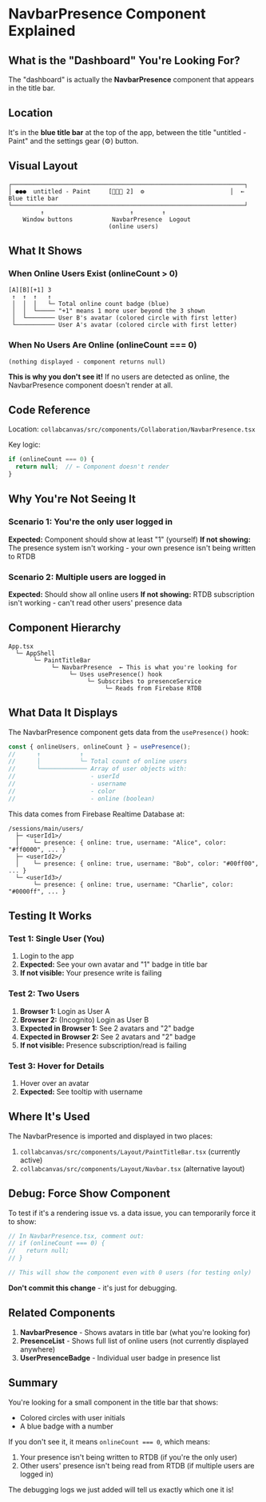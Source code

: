 # NavbarPresence Component Explained

## What is the "Dashboard" You're Looking For?

The "dashboard" is actually the **NavbarPresence** component that appears in the title bar.

## Location
It's in the **blue title bar** at the top of the app, between the title "untitled - Paint" and the settings gear (⚙️) button.

## Visual Layout
```
┌─────────────────────────────────────────────────────────────────┐
│ ●●●  untitled - Paint     [👤👤👤 2]  ⚙️                        │  ← Blue title bar
└─────────────────────────────────────────────────────────────────┘
         ↑                        ↑        ↑
    Window buttons           NavbarPresence  Logout
                            (online users)
```

## What It Shows

### When Online Users Exist (onlineCount > 0)
```
[A][B][+1] 3
 ↑  ↑  ↑   ↑
 │  │  │   └─ Total online count badge (blue)
 │  │  └───── "+1" means 1 more user beyond the 3 shown
 │  └──────── User B's avatar (colored circle with first letter)
 └─────────── User A's avatar (colored circle with first letter)
```

### When No Users Are Online (onlineCount === 0)
```
(nothing displayed - component returns null)
```

**This is why you don't see it!** If no users are detected as online, the NavbarPresence component doesn't render at all.

## Code Reference

Location: `collabcanvas/src/components/Collaboration/NavbarPresence.tsx`

Key logic:
```typescript
if (onlineCount === 0) {
  return null;  // ← Component doesn't render
}
```

## Why You're Not Seeing It

### Scenario 1: You're the only user logged in
**Expected:** Component should show at least "1" (yourself)
**If not showing:** The presence system isn't working - your own presence isn't being written to RTDB

### Scenario 2: Multiple users are logged in
**Expected:** Should show all online users
**If not showing:** RTDB subscription isn't working - can't read other users' presence data

## Component Hierarchy

```
App.tsx
  └─ AppShell
       └─ PaintTitleBar
            └─ NavbarPresence  ← This is what you're looking for
                 └─ Uses usePresence() hook
                      └─ Subscribes to presenceService
                           └─ Reads from Firebase RTDB
```

## What Data It Displays

The NavbarPresence component gets data from the `usePresence()` hook:

```typescript
const { onlineUsers, onlineCount } = usePresence();
//      ↑           ↑
//      │           └─ Total count of online users
//      └───────────── Array of user objects with:
//                     - userId
//                     - username
//                     - color
//                     - online (boolean)
```

This data comes from Firebase Realtime Database at:
```
/sessions/main/users/
  ├─ <userId1>/
  │    └─ presence: { online: true, username: "Alice", color: "#ff0000", ... }
  ├─ <userId2>/
  │    └─ presence: { online: true, username: "Bob", color: "#00ff00", ... }
  └─ <userId3>/
       └─ presence: { online: true, username: "Charlie", color: "#0000ff", ... }
```

## Testing It Works

### Test 1: Single User (You)
1. Login to the app
2. **Expected:** See your own avatar and "1" badge in title bar
3. **If not visible:** Your presence write is failing

### Test 2: Two Users
1. **Browser 1:** Login as User A
2. **Browser 2:** (Incognito) Login as User B
3. **Expected in Browser 1:** See 2 avatars and "2" badge
4. **Expected in Browser 2:** See 2 avatars and "2" badge
5. **If not visible:** Presence subscription/read is failing

### Test 3: Hover for Details
1. Hover over an avatar
2. **Expected:** See tooltip with username

## Where It's Used

The NavbarPresence is imported and displayed in two places:
1. `collabcanvas/src/components/Layout/PaintTitleBar.tsx` (currently active)
2. `collabcanvas/src/components/Layout/Navbar.tsx` (alternative layout)

## Debug: Force Show Component

To test if it's a rendering issue vs. a data issue, you can temporarily force it to show:

```typescript
// In NavbarPresence.tsx, comment out:
// if (onlineCount === 0) {
//   return null;
// }

// This will show the component even with 0 users (for testing only)
```

**Don't commit this change** - it's just for debugging.

## Related Components

1. **NavbarPresence** - Shows avatars in title bar (what you're looking for)
2. **PresenceList** - Shows full list of online users (not currently displayed anywhere)
3. **UserPresenceBadge** - Individual user badge in presence list

## Summary

You're looking for a small component in the title bar that shows:
- Colored circles with user initials
- A blue badge with a number

If you don't see it, it means `onlineCount === 0`, which means:
1. Your presence isn't being written to RTDB (if you're the only user)
2. Other users' presence isn't being read from RTDB (if multiple users are logged in)

The debugging logs we just added will tell us exactly which one it is!

